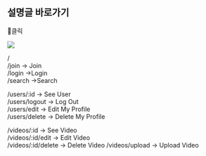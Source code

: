 ## 설명글 바로가기

🔻클릭

[![](https://velog.velcdn.com/images/jjinichoi/post/ff3bf3d7-a91a-4862-b804-b0d616a95ad4/image.jpg)](https://velog.io/@jjinichoi/series/%EC%9C%A0%ED%8A%9C%EB%B8%8C-%ED%81%B4%EB%A1%A0%EC%BD%94%EB%94%A9)

/<br/>
/join -> Join<br/>
/login ->Login<br/>
/search ->Search<br/>

/users/:id -> See User<br/>
/users/logout -> Log Out<br/>
/users/edit -> Edit My Profile<br/>
/users/delete -> Delete My Profile<br/>

/videos/:id -> See Video<br/>
/videos/:id/edit -> Edit Video<br/>
/videos/:id/delete -> Delete Video
/videos/upload -> Upload Video<br/><br/>

